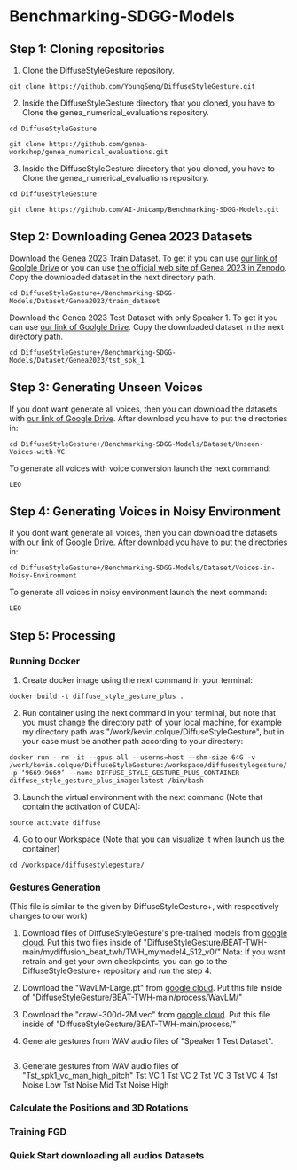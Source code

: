 # Benchmarking-SDGG-Models

## Step 1: Cloning repositories
1. Clone the DiffuseStyleGesture repository.
```angular2html
git clone https://github.com/YoungSeng/DiffuseStyleGesture.git
```

2. Inside the DiffuseStyleGesture directory that you cloned, you have to Clone the genea_numerical_evaluations repository.
```angular2html
cd DiffuseStyleGesture
```
```angular2html
git clone https://github.com/genea-workshop/genea_numerical_evaluations.git
```

3. Inside the DiffuseStyleGesture directory that you cloned, you have to Clone the genea_numerical_evaluations repository.
```angular2html
cd DiffuseStyleGesture
```
```angular2html
git clone https://github.com/AI-Unicamp/Benchmarking-SDGG-Models.git
```

## Step 2: Downloading Genea 2023 Datasets
Download the Genea 2023 Train Dataset. To get it you can use [our link of Goolgle Drive](https://drive.google.com/drive/folders/1GvP67y8Ffi-3Y-pzGoZxMtyGKG0ZHT_4?usp=sharing) or you can use [the official web site of Genea 2023 in Zenodo](https://zenodo.org/records/8199133).  
Copy the downloaded dataset in the next directory path.
```angular2html
cd DiffuseStyleGesture+/Benchmarking-SDGG-Models/Dataset/Genea2023/train_dataset
```

Download the Genea 2023 Test Dataset with only Speaker 1. To get it you can use [our link of Goolgle Drive](https://drive.google.com/drive/folders/1R-nvdXInAsqvJUuT8EY6fQ0TnbD7jlni?usp=sharing).
Copy the downloaded dataset in the next directory path.
```angular2html
cd DiffuseStyleGesture+/Benchmarking-SDGG-Models/Dataset/Genea2023/tst_spk_1
```

## Step 3: Generating Unseen Voices
If you dont want generate all voices, then you can download the datasets with [our link of Google Drive](https://drive.google.com/drive/folders/1MkpCmmM0C9dyS5w7wQXKg71UTUPhqbvO?usp=sharing).
After download you have to put the directories in:
```angular2html
cd DiffuseStyleGesture+/Benchmarking-SDGG-Models/Dataset/Unseen-Voices-with-VC
```

To generate all voices with voice conversion launch the next command:
```angular2html
LEO
```

## Step 4: Generating Voices in Noisy Environment
If you dont want generate all voices, then you can download the datasets with [our link of Google Drive](https://drive.google.com/drive/folders/1IgvbrCVKkgDzZXfMyFUCZlEDsI6GU41j?usp=sharing).
After download you have to put the directories in:
```angular2html
cd DiffuseStyleGesture+/Benchmarking-SDGG-Models/Dataset/Voices-in-Noisy-Environment
```

To generate all voices in noisy environment launch the next command:
```angular2html
LEO
```

## Step 5: Processing
### Running Docker
1. Create docker image using the next command in your terminal:
```angular2html
docker build -t diffuse_style_gesture_plus .
```

2. Run container using the next command in your terminal, but note that you must change the directory path of your local machine, for example my directory path was "/work/kevin.colque/DiffuseStyleGesture", but in your case must be another path according to your directory:
```angular2html
docker run --rm -it --gpus all --userns=host --shm-size 64G -v /work/kevin.colque/DiffuseStyleGesture:/workspace/diffusestylegesture/ -p ‘9669:9669’ --name DIFFUSE_STYLE_GESTURE_PLUS_CONTAINER diffuse_style_gesture_plus_image:latest /bin/bash
```

3. Launch the virtual environment with the next command (Note that contain the activation of CUDA):
```angular2html
source activate diffuse
```

4. Go to our Workspace (Note that you can visualize it when launch us the container)
```angular2html
cd /workspace/diffusestylegesture/
```

### Gestures Generation

(This file is similar to the given by DiffuseStyleGesture+, with respectively changes to our work)

1. Download files of DiffuseStyleGesture's pre-trained models from [google cloud](https://drive.google.com/drive/folders/1V83X4ZNYQZ_u5A1hKW8Tr9_4cui22TNw?usp=sharing). Put this two files inside of "DiffuseStyleGesture/BEAT-TWH-main/mydiffusion_beat_twh/TWH_mymodel4_512_v0/"
Nota: If you want retrain and get your own checkpoints, you can go to the DiffuseStyleGesture+ repository and run the step 4.

2. Download the "WavLM-Large.pt" from [google cloud](https://drive.google.com/drive/folders/14L5hR4q310KMt1SAt-1FNo4PfhT7Se3V?usp=sharing). Put this file inside of "DiffuseStyleGesture/BEAT-TWH-main/process/WavLM/"

3. Download the "crawl-300d-2M.vec" from [google cloud](https://drive.google.com/drive/folders/1wTB_dpLCVcvcmjwnjHb9esnNZL2cb1Rk?usp=sharing). Put this file inside of "DiffuseStyleGesture/BEAT-TWH-main/process/"

5. Generate gestures from WAV audio files of "Speaker 1 Test Dataset".
```angular2html
```

3. Generate gestures from WAV audio files of "Tst_spk1_vc_man_high_pitch"
Tst VC 1
Tst VC 2
Tst VC 3
Tst VC 4
Tst Noise Low
Tst Noise Mid
Tst Noise High

### Calculate the Positions and 3D Rotations



### Training FGD


### Quick Start downloading all audios Datasets

